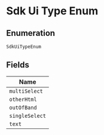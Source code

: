 
# Sdk Ui Type Enum

## Enumeration

`SdkUiTypeEnum`

## Fields

| Name |
|  --- |
| `multiSelect` |
| `otherHtml` |
| `outOfBand` |
| `singleSelect` |
| `text` |

